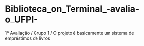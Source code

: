 # Biblioteca_on_Terminal_-avalia-o_UFPI-
1ª Avaliação / Grupo 1 / O projeto é basicamente um sistema de empréstimos de livros
